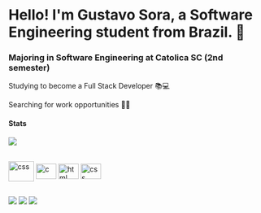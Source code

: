 # Hello! I'm Gustavo Sora, a Software Engineering student from Brazil. 👋

### Majoring in Software Engineering at Catolica SC (2nd semester)

 <p>Studying to become a Full Stack Developer  📚💻</p>
 <p>Searching for work opportunities 🧑‍💻</p>


#### **Stats**
<a href="Languages"><img src="https://github-readme-stats.vercel.app/api/top-langs/?username=GustavoSora&layout=compact&langs_count=16&theme=dracula"></a>
<div style="display: inline_block"><br>

 <img class="lang" align="center" alt="css" height="40" width="50" src="https://cdn.jsdelivr.net/gh/devicons/devicon@latest/icons/java/java-original-wordmark.svg" />
 <img class="lang" align="center" alt="c" height="30" width="40" src="https://cdn.jsdelivr.net/gh/devicons/devicon@latest/icons/c/c-original.svg" />
 <img class="lang" align="center" alt="html" height="30" width="40" src="https://cdn.jsdelivr.net/gh/devicons/devicon@latest/icons/html5/html5-original.svg" />
 <img class="lang" align="center" alt="css" height="30" width="40" src="https://cdn.jsdelivr.net/gh/devicons/devicon@latest/icons/css3/css3-original.svg" />

          
</div>

##
 
<div>
  <a href="https://www.instagram.com/gustavosora_" target="_blank"><img src="https://img.shields.io/badge/-Instagram-%23E4405F?style=for-the-badge&logo=instagram&logoColor=white" target="_blank"></a>
  <a href = "mailto:sorahgustavo@gmail.com"><img src="https://img.shields.io/badge/-Gmail-%23333?style=for-the-badge&logo=gmail&logoColor=white" target="_blank"></a>
  <a href="https://www.linkedin.com/in/gustavo-sora-1a65782a0/" target="_blank"><img src="https://img.shields.io/badge/-LinkedIn-%230077B5?style=for-the-badge&logo=linkedin&logoColor=white" target="_blank"></a> 
</div>


